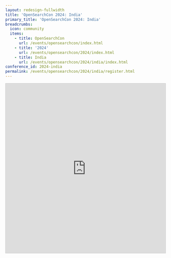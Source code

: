 ```yaml
---
layout: redesign-fullwidth
title: 'OpenSearchCon 2024: India'
primary_title: 'OpenSearchCon 2024: India'
breadcrumbs:
  icon: community
  items:
    - title: OpenSearchCon
      url: /events/opensearchcon/index.html
    - title: '2024'
      url: /events/opensearchcon/2024/index.html
    - title: India
      url: /events/opensearchcon/2024/india/index.html
conference_id: 2024-india
permalink: /events/opensearchcon/2024/india/register.html
---
```

<iframe class="airtable-embed" src="https://airtable.com/embed/apppC3Z0EqIapqw70/pag1De4o7iN1QL30U/form" frameborder="0" onmousewheel="" width="100%" height="533" style="background: transparent; border: 1px solid #ccc;"></iframe>